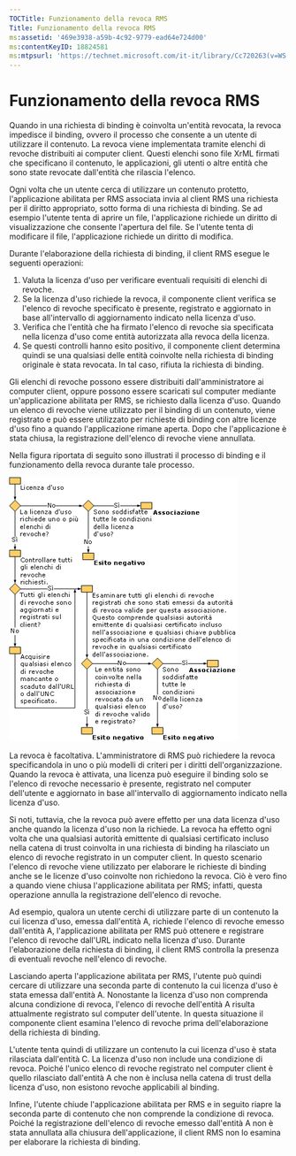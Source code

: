 ```yaml
---
TOCTitle: Funzionamento della revoca RMS
Title: Funzionamento della revoca RMS
ms:assetid: '469e3938-a59b-4c92-9779-ead64e724d00'
ms:contentKeyID: 18824581
ms:mtpsurl: 'https://technet.microsoft.com/it-it/library/Cc720263(v=WS.10)'
---
```


Funzionamento della revoca RMS
==============================

Quando in una richiesta di binding è coinvolta un'entità revocata, la revoca impedisce il binding, ovvero il processo che consente a un utente di utilizzare il contenuto. La revoca viene implementata tramite elenchi di revoche distribuiti ai computer client. Questi elenchi sono file XrML firmati che specificano il contenuto, le applicazioni, gli utenti o altre entità che sono state revocate dall'entità che rilascia l'elenco.

Ogni volta che un utente cerca di utilizzare un contenuto protetto, l'applicazione abilitata per RMS associata invia al client RMS una richiesta per il diritto appropriato, sotto forma di una richiesta di binding. Se ad esempio l'utente tenta di aprire un file, l'applicazione richiede un diritto di visualizzazione che consente l'apertura del file. Se l'utente tenta di modificare il file, l'applicazione richiede un diritto di modifica.

Durante l'elaborazione della richiesta di binding, il client RMS esegue le seguenti operazioni:

1.  Valuta la licenza d'uso per verificare eventuali requisiti di elenchi di revoche.
2.  Se la licenza d'uso richiede la revoca, il componente client verifica se l'elenco di revoche specificato è presente, registrato e aggiornato in base all'intervallo di aggiornamento indicato nella licenza d'uso.
3.  Verifica che l'entità che ha firmato l'elenco di revoche sia specificata nella licenza d'uso come entità autorizzata alla revoca della licenza.
4.  Se questi controlli hanno esito positivo, il componente client determina quindi se una qualsiasi delle entità coinvolte nella richiesta di binding originale è stata revocata. In tal caso, rifiuta la richiesta di binding.

Gli elenchi di revoche possono essere distribuiti dall'amministratore ai computer client, oppure possono essere scaricati sul computer mediante un'applicazione abilitata per RMS, se richiesto dalla licenza d'uso. Quando un elenco di revoche viene utilizzato per il binding di un contenuto, viene registrato e può essere utilizzato per richieste di binding con altre licenze d'uso fino a quando l'applicazione rimane aperta. Dopo che l'applicazione è stata chiusa, la registrazione dell'elenco di revoche viene annullata.

Nella figura riportata di seguito sono illustrati il processo di binding e il funzionamento della revoca durante tale processo.

![](images/Cc720263.81aa2d70-d261-49ad-b446-96a2eddba1a5(WS.10).gif)

La revoca è facoltativa. L'amministratore di RMS può richiedere la revoca specificandola in uno o più modelli di criteri per i diritti dell'organizzazione. Quando la revoca è attivata, una licenza può eseguire il binding solo se l'elenco di revoche necessario è presente, registrato nel computer dell'utente e aggiornato in base all'intervallo di aggiornamento indicato nella licenza d'uso.

Si noti, tuttavia, che la revoca può avere effetto per una data licenza d'uso anche quando la licenza d'uso non la richiede. La revoca ha effetto ogni volta che una qualsiasi autorità emittente di qualsiasi certificato incluso nella catena di trust coinvolta in una richiesta di binding ha rilasciato un elenco di revoche registrato in un computer client. In questo scenario l'elenco di revoche viene utilizzato per elaborare le richieste di binding anche se le licenze d'uso coinvolte non richiedono la revoca. Ciò è vero fino a quando viene chiusa l'applicazione abilitata per RMS; infatti, questa operazione annulla la registrazione dell'elenco di revoche.

Ad esempio, qualora un utente cerchi di utilizzare parte di un contenuto la cui licenza d'uso, emessa dall'entità A, richiede l'elenco di revoche emesso dall'entità A, l'applicazione abilitata per RMS può ottenere e registrare l'elenco di revoche dall'URL indicato nella licenza d'uso. Durante l'elaborazione della richiesta di binding, il client RMS controlla la presenza di eventuali revoche nell'elenco di revoche.

Lasciando aperta l'applicazione abilitata per RMS, l'utente può quindi cercare di utilizzare una seconda parte di contenuto la cui licenza d'uso è stata emessa dall'entità A. Nonostante la licenza d'uso non comprenda alcuna condizione di revoca, l'elenco di revoche dell'entità A risulta attualmente registrato sul computer dell'utente. In questa situazione il componente client esamina l'elenco di revoche prima dell'elaborazione della richiesta di binding.

L'utente tenta quindi di utilizzare un contenuto la cui licenza d'uso è stata rilasciata dall'entità C. La licenza d'uso non include una condizione di revoca. Poiché l'unico elenco di revoche registrato nel computer client è quello rilasciato dall'entità A che non è inclusa nella catena di trust della licenza d'uso, non esistono revoche applicabili al binding.

Infine, l'utente chiude l'applicazione abilitata per RMS e in seguito riapre la seconda parte di contenuto che non comprende la condizione di revoca. Poiché la registrazione dell'elenco di revoche emesso dall'entità A non è stata annullata alla chiusura dell'applicazione, il client RMS non lo esamina per elaborare la richiesta di binding.
